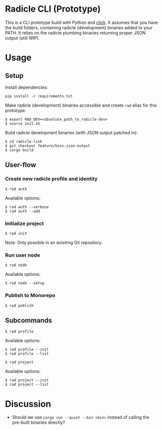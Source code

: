 # Radicle CLI (Prototype)

This is a CLI prototype build with Python and [click](https://github.com/pallets/click). It assumes that you have the build folders, containing radicle (development) binaries added to your PATH. It relies on the radicle plumbing binaries returning proper JSON output (still WIP).

# Usage

## Setup

Install dependencies:
```
pip install -r requirements.txt
```

Make radicle (development) binaries accessible and create `rad` alias for this prototype:
```
$ export RAD_DEV=<absolute_path_to_radicle-dev>
$ source init.sh
```

Build radicle development binaries (with JSON output patched in):
```
$ cd radicle-link
$ git checkout feature/bins-json-output
$ cargo build
```

## User-flow

### Create new radicle profile and identity
```
$ rad auth
```
Available options:
```
$ rad auth --verbose
$ rad auth --add
```

### Initialize project
```
$ rad init
```
Note: Only possible in an exisiting Git repository.

### Run user node
```
$ rad node
```
Available options:
```
$ rad node --setup
```

### Publish to Monorepo
```
$ rad publish
```

## Subcommands

```
$ rad profile
```
Available options:
```
$ rad profile --init
$ rad profile --list
```

```
$ rad project
```
Available options:
```
$ rad project --init
$ rad project --list
```

# Discussion

- Should we use `cargo run --quiet --bin <bin>` instead of calling the pre-built binaries directly?